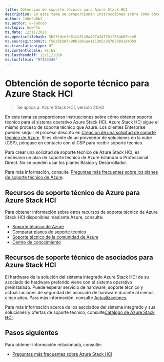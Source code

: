```yaml
---
title: Obtención de soporte técnico para Azure Stack HCI
description: En este tema se proporcionan instrucciones sobre cómo obtener soporte técnico para el sistema operativo Azure Stack HCI.
author: JohnCobb1
ms.author: v-johcob
ms.topic: how-to
ms.date: 12/11/2020
ms.openlocfilehash: 5b25fdcefd61cb8fa5a497a3477b1f33ab67ece5
ms.sourcegitcommit: f56a5b287c90b2081ae111385c8b7833931d4059
ms.translationtype: HT
ms.contentlocale: es-ES
ms.lasthandoff: 12/11/2020
ms.locfileid: "97343348"
---
```

# <a name="get-support-for-azure-stack-hci"></a>Obtención de soporte técnico para Azure Stack HCI

>Se aplica a: Azure Stack HCI, versión 20H2

En este tema se proporcionan instrucciones sobre cómo obtener soporte técnico para el sistema operativo Azure Stack HCI. Azure Stack HCI sigue el mismo proceso de soporte técnico que Azure. Los clientes Enterprise pueden seguir el proceso descrito en [Creación de una solicitud de soporte técnico de Azure](https://docs.microsoft.com/azure/azure-portal/supportability/how-to-create-azure-support-request). Si es cliente de un proveedor de soluciones en la nube (CSP), póngase en contacto con el CSP para recibir soporte técnico.

Para crear una solicitud de soporte técnico de Azure Stack HCI, es necesario un plan de soporte técnico de Azure Estándar o Professional Direct. No se pueden usar los planes Básico y Desarrollador.

Para más información, consulte  [Preguntas más frecuentes sobre los planes de soporte técnico de Azure](https://azure.microsoft.com/support/faq/).

## <a name="azure-support-resources-for-azure-stack-hci"></a>Recursos de soporte técnico de Azure para Azure Stack HCI
Para obtener información sobre otros recursos de soporte técnico de Azure Stack HCI disponibles mediante Azure, consulte:
- [Soporte técnico de Azure](https://azure.microsoft.com/support/options/)
- [Comparar planes de soporte técnico](https://azure.microsoft.com/support/plans/)
- [Soporte técnico de la comunidad de Azure](https://azure.microsoft.com/support/community/)
- [Centro de conocimiento](https://azure.microsoft.com/resources/knowledge-center/)

## <a name="partner-support-resources-for-azure-stack-hci"></a>Recursos de soporte técnico de asociados para Azure Stack HCI
El hardware de la solución del sistema integrado Azure Stack HCI de su asociado de hardware preferido viene con el sistema operativo preinstalado. Puede esperar servicio de hardware, soporte técnico y actualizaciones de seguridad del asociado de hardware durante al menos cinco años. Para más información, consulte [Actualizaciones](../concepts/updates.md). 

Para más información acerca de los asociados del sistema integrado y sus soluciones y ofertas de soporte técnico, consulte[Catálogo de Azure Stack HCI](https://hcicatalog.azurewebsites.net).

## <a name="next-steps"></a>Pasos siguientes
Para obtener información relacionada, consulte:
- [Preguntas más frecuentes sobre Azure Stack HCI](../faq.md)
